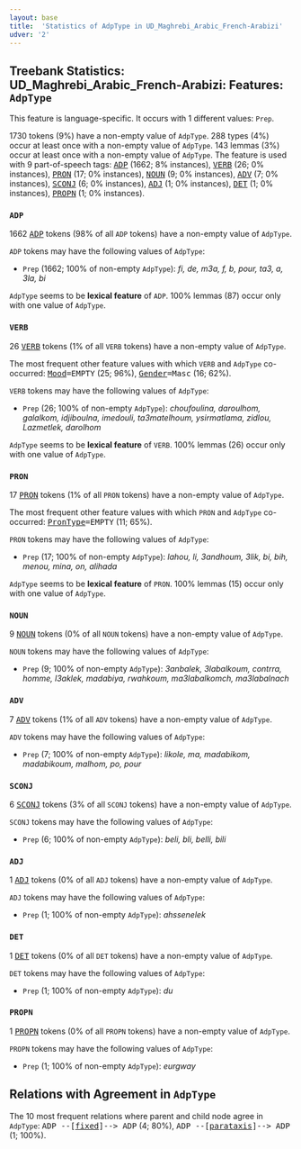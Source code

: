 ```yaml
---
layout: base
title:  'Statistics of AdpType in UD_Maghrebi_Arabic_French-Arabizi'
udver: '2'
---
```


## Treebank Statistics: UD_Maghrebi_Arabic_French-Arabizi: Features: `AdpType`

This feature is language-specific.
It occurs with 1 different values: `Prep`.

1730 tokens (9%) have a non-empty value of `AdpType`.
288 types (4%) occur at least once with a non-empty value of `AdpType`.
143 lemmas (3%) occur at least once with a non-empty value of `AdpType`.
The feature is used with 9 part-of-speech tags: <tt><a href="qaf_arabizi-pos-ADP.html">ADP</a></tt> (1662; 8% instances), <tt><a href="qaf_arabizi-pos-VERB.html">VERB</a></tt> (26; 0% instances), <tt><a href="qaf_arabizi-pos-PRON.html">PRON</a></tt> (17; 0% instances), <tt><a href="qaf_arabizi-pos-NOUN.html">NOUN</a></tt> (9; 0% instances), <tt><a href="qaf_arabizi-pos-ADV.html">ADV</a></tt> (7; 0% instances), <tt><a href="qaf_arabizi-pos-SCONJ.html">SCONJ</a></tt> (6; 0% instances), <tt><a href="qaf_arabizi-pos-ADJ.html">ADJ</a></tt> (1; 0% instances), <tt><a href="qaf_arabizi-pos-DET.html">DET</a></tt> (1; 0% instances), <tt><a href="qaf_arabizi-pos-PROPN.html">PROPN</a></tt> (1; 0% instances).

### `ADP`

1662 <tt><a href="qaf_arabizi-pos-ADP.html">ADP</a></tt> tokens (98% of all `ADP` tokens) have a non-empty value of `AdpType`.

`ADP` tokens may have the following values of `AdpType`:

* `Prep` (1662; 100% of non-empty `AdpType`): <em>fi, de, m3a, f, b, pour, ta3, a, 3la, bi</em>

`AdpType` seems to be **lexical feature** of `ADP`. 100% lemmas (87) occur only with one value of `AdpType`.

### `VERB`

26 <tt><a href="qaf_arabizi-pos-VERB.html">VERB</a></tt> tokens (1% of all `VERB` tokens) have a non-empty value of `AdpType`.

The most frequent other feature values with which `VERB` and `AdpType` co-occurred: <tt><a href="qaf_arabizi-feat-Mood.html">Mood</a></tt><tt>=EMPTY</tt> (25; 96%), <tt><a href="qaf_arabizi-feat-Gender.html">Gender</a></tt><tt>=Masc</tt> (16; 62%).

`VERB` tokens may have the following values of `AdpType`:

* `Prep` (26; 100% of non-empty `AdpType`): <em>choufoulina, daroulhom, galalkom, idjiboulna, imedouli, ta3matelhoum, ysirmatlama, zidlou, Lazmetlek, darolhom</em>

`AdpType` seems to be **lexical feature** of `VERB`. 100% lemmas (26) occur only with one value of `AdpType`.

### `PRON`

17 <tt><a href="qaf_arabizi-pos-PRON.html">PRON</a></tt> tokens (1% of all `PRON` tokens) have a non-empty value of `AdpType`.

The most frequent other feature values with which `PRON` and `AdpType` co-occurred: <tt><a href="qaf_arabizi-feat-PronType.html">PronType</a></tt><tt>=EMPTY</tt> (11; 65%).

`PRON` tokens may have the following values of `AdpType`:

* `Prep` (17; 100% of non-empty `AdpType`): <em>lahou, li, 3andhoum, 3lik, bi, bih, menou, mina, on, alihada</em>

`AdpType` seems to be **lexical feature** of `PRON`. 100% lemmas (15) occur only with one value of `AdpType`.

### `NOUN`

9 <tt><a href="qaf_arabizi-pos-NOUN.html">NOUN</a></tt> tokens (0% of all `NOUN` tokens) have a non-empty value of `AdpType`.

`NOUN` tokens may have the following values of `AdpType`:

* `Prep` (9; 100% of non-empty `AdpType`): <em>3anbalek, 3labalkoum, contrra, homme, l3aklek, madabiya, rwahkoum, ma3labalkomch, ma3labalnach</em>

### `ADV`

7 <tt><a href="qaf_arabizi-pos-ADV.html">ADV</a></tt> tokens (1% of all `ADV` tokens) have a non-empty value of `AdpType`.

`ADV` tokens may have the following values of `AdpType`:

* `Prep` (7; 100% of non-empty `AdpType`): <em>likole, ma, madabikom, madabikoum, malhom, po, pour</em>

### `SCONJ`

6 <tt><a href="qaf_arabizi-pos-SCONJ.html">SCONJ</a></tt> tokens (3% of all `SCONJ` tokens) have a non-empty value of `AdpType`.

`SCONJ` tokens may have the following values of `AdpType`:

* `Prep` (6; 100% of non-empty `AdpType`): <em>beli, bli, belli, bili</em>

### `ADJ`

1 <tt><a href="qaf_arabizi-pos-ADJ.html">ADJ</a></tt> tokens (0% of all `ADJ` tokens) have a non-empty value of `AdpType`.

`ADJ` tokens may have the following values of `AdpType`:

* `Prep` (1; 100% of non-empty `AdpType`): <em>ahssenelek</em>

### `DET`

1 <tt><a href="qaf_arabizi-pos-DET.html">DET</a></tt> tokens (0% of all `DET` tokens) have a non-empty value of `AdpType`.

`DET` tokens may have the following values of `AdpType`:

* `Prep` (1; 100% of non-empty `AdpType`): <em>du</em>

### `PROPN`

1 <tt><a href="qaf_arabizi-pos-PROPN.html">PROPN</a></tt> tokens (0% of all `PROPN` tokens) have a non-empty value of `AdpType`.

`PROPN` tokens may have the following values of `AdpType`:

* `Prep` (1; 100% of non-empty `AdpType`): <em>eurgway</em>

## Relations with Agreement in `AdpType`

The 10 most frequent relations where parent and child node agree in `AdpType`:
<tt>ADP --[<tt><a href="qaf_arabizi-dep-fixed.html">fixed</a></tt>]--> ADP</tt> (4; 80%),
<tt>ADP --[<tt><a href="qaf_arabizi-dep-parataxis.html">parataxis</a></tt>]--> ADP</tt> (1; 100%).


